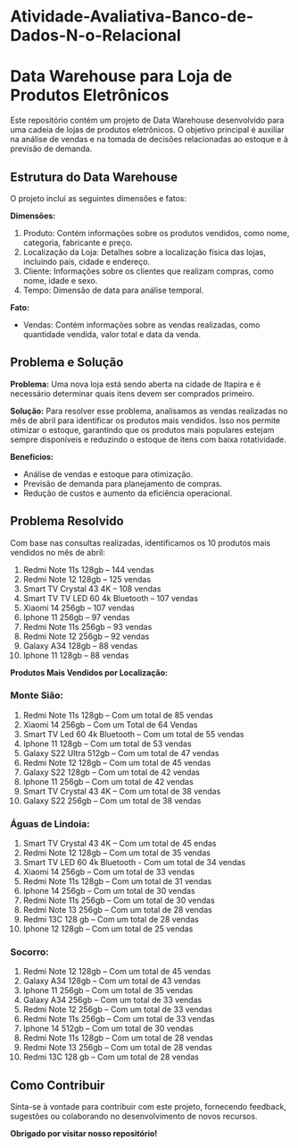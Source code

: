 # Atividade-Avaliativa-Banco-de-Dados-N-o-Relacional

# Data Warehouse para Loja de Produtos Eletrônicos

Este repositório contém um projeto de Data Warehouse desenvolvido para uma cadeia de lojas de produtos eletrônicos. O objetivo principal é auxiliar na análise de vendas e na tomada de decisões relacionadas ao estoque e à previsão de demanda.

## Estrutura do Data Warehouse
O projeto inclui as seguintes dimensões e fatos:

**Dimensões:**
1. Produto: Contém informações sobre os produtos vendidos, como nome, categoria, fabricante e preço.
2. Localização da Loja: Detalhes sobre a localização física das lojas, incluindo país, cidade e endereço.
3. Cliente: Informações sobre os clientes que realizam compras, como nome, idade e sexo.
4. Tempo: Dimensão de data para análise temporal.

**Fato:**
- Vendas: Contém informações sobre as vendas realizadas, como quantidade vendida, valor total e data da venda.

## Problema e Solução
**Problema:**
Uma nova loja está sendo aberta na cidade de Itapira e é necessário determinar quais itens devem ser comprados primeiro.

**Solução:**
Para resolver esse problema, analisamos as vendas realizadas no mês de abril para identificar os produtos mais vendidos. Isso nos permite otimizar o estoque, garantindo que os produtos mais populares estejam sempre disponíveis e reduzindo o estoque de itens com baixa rotatividade.

**Benefícios:**
- Análise de vendas e estoque para otimização.
- Previsão de demanda para planejamento de compras.
- Redução de custos e aumento da eficiência operacional.

## Problema Resolvido
Com base nas consultas realizadas, identificamos os 10 produtos mais vendidos no mês de abril:
1. Redmi Note 11s 128gb – 144 vendas
2. Redmi Note 12 128gb – 125 vendas
3. Smart TV Crystal 43 4K – 108 vendas
4. Smart TV TV LED 60 4k Bluetooth – 107 vendas
5. Xiaomi 14 256gb – 107 vendas
6. Iphone 11 256gb – 97 vendas
7. Redmi Note 11s 256gb – 93 vendas
8. Redmi Note 12 256gb – 92 vendas
9. Galaxy A34 128gb – 88 vendas
10. Iphone 11 128gb – 88 vendas

**Produtos Mais Vendidos por Localização:**
### Monte Sião:
1. Redmi Note 11s 128gb – Com um total de 85 vendas
2. Xiaomi 14 256gb – Com um Total de 64 Vendas
3. Smart TV Led 60 4k Bluetooth – Com um total de 55 vendas
4. Iphone 11 128gb – Com um total de 53 vendas
5. Galaxy S22 Ultra 512gb – Com um total de 47 vendas
6. Redmi Note 12 128gb – Com um total de 45 vendas
7. Galaxy S22 128gb – Com um total de 42 vendas
8. Iphone 11 256gb – Com um total de 42 vendas
9. Smart TV Crystal 43 4K – Com um total de 38 vendas 
10. Galaxy S22 256gb – Com um total de 38 vendas

### Águas de Lindoia:
1. Smart TV Crystal 43 4K – Com um total de 45 endas
2. Redmi Note 12 128gb – Com um total de 35 vendas
3. Smart TV LED 60 4k Bluetooth - Com um total de 34 vendas
4. Xiaomi 14 256gb – Com um total de 33 vendas
5. Redmi Note 11s 128gb – Com um total de 31 vendas 
6. Iphone 14 256gb – Com um total de 30 vendas 
7. Redmi Note 11s 256gb – Com um total de 30 vendas 
8. Redmi Note 13 256gb – Com um total de 28 vendas
9. Redmi 13C 128 gb – Com um total de 28 vendas 
10. Iphone 12 128gb – Com um total de 25 vendas

### Socorro:
1. Redmi Note 12 128gb – Com um total de 45 vendas
2. Galaxy A34 128gb – Com um total de 43 vendas
3. Iphone 11 256gb – Com um total de 35 vendas
4. Galaxy A34 256gb – Com um total de 33 vendas
5. Redmi Note 12 256gb – Com um total de 33 vendas
6. Redmi Note 11s 256gb – Com um total de 33 vendas
7. Iphone 14 512gb – Com um total de 30 vendas
8. Redmi Note 11s 128gb – Com um total de 28 vendas
9. Redmi Note 13 256gb – Com um total de 28 vendas
10. Redmi 13C 128 gb – Com um total de 28 vendas

## Como Contribuir
Sinta-se à vontade para contribuir com este projeto, fornecendo feedback, sugestões ou colaborando no desenvolvimento de novos recursos.

**Obrigado por visitar nosso repositório!**